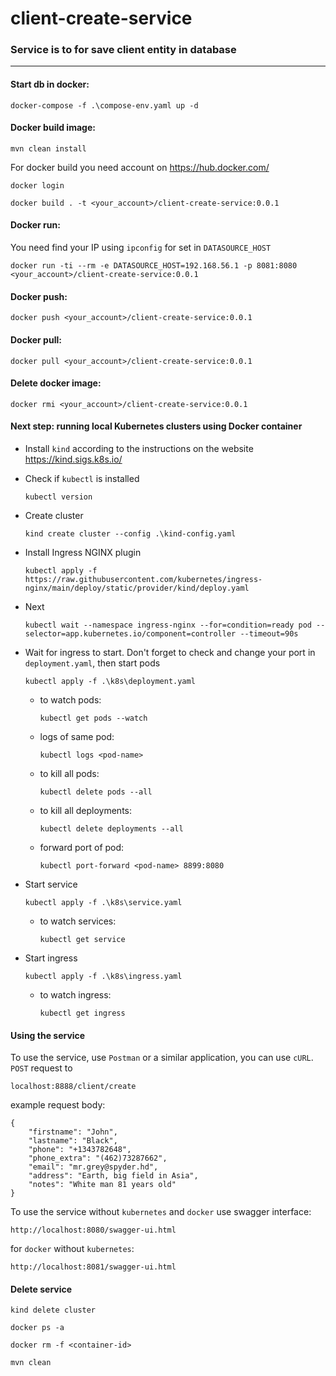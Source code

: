 # client-create-service

### Service is to for save client entity in database

---

#### Start db in docker:
    
    docker-compose -f .\compose-env.yaml up -d

#### Docker build image:

    mvn clean install

For docker build you need account on https://hub.docker.com/ 

    docker login

    docker build . -t <your_account>/client-create-service:0.0.1

#### Docker run:

You need find your IP using `ipconfig` for set in `DATASOURCE_HOST`

    docker run -ti --rm -e DATASOURCE_HOST=192.168.56.1 -p 8081:8080 <your_account>/client-create-service:0.0.1

#### Docker push:

    docker push <your_account>/client-create-service:0.0.1

#### Docker pull:

    docker pull <your_account>/client-create-service:0.0.1

#### Delete docker image:

    docker rmi <your_account>/client-create-service:0.0.1

#### Next step: running local Kubernetes clusters using Docker container

- Install `kind` according to the instructions on the website https://kind.sigs.k8s.io/

- Сheck if `kubectl` is installed
  ```
  kubectl version
  ```
- Create cluster
  ```
  kind create cluster --config .\kind-config.yaml
  ```
- Install Ingress NGINX plugin
  ```
  kubectl apply -f https://raw.githubusercontent.com/kubernetes/ingress-nginx/main/deploy/static/provider/kind/deploy.yaml
  ```
- Next
  ```
  kubectl wait --namespace ingress-nginx --for=condition=ready pod --selector=app.kubernetes.io/component=controller --timeout=90s
  ```
- Wait for ingress to start. Don't forget to check and change your port in `deployment.yaml`, then start pods
  ```
  kubectl apply -f .\k8s\deployment.yaml
  ```
    - to watch pods:
      ```
      kubectl get pods --watch
      ```
    - logs of same pod:
      ```
      kubectl logs <pod-name>
      ```
    - to kill all pods:
      ```
      kubectl delete pods --all
      ```
    - to kill all deployments:
      ```
      kubectl delete deployments --all
      ```
    - forward port of pod:
      ```
      kubectl port-forward <pod-name> 8899:8080
      ```
- Start service
  ```
  kubectl apply -f .\k8s\service.yaml
  ```
    - to watch services:
      ```
      kubectl get service
      ```
- Start ingress
  ```
  kubectl apply -f .\k8s\ingress.yaml
  ```
    - to watch ingress:
      ```
      kubectl get ingress
      ```

#### Using the service

To use the service, use `Postman` or a similar application, you can use `cURL`.
`POST` request to

    localhost:8888/client/create

example request body:
```
{
    "firstname": "John",
    "lastname": "Black",
    "phone": "+1343782648",
    "phone_extra": "(462)73287662",
    "email": "mr.grey@spyder.hd",
    "address": "Earth, big field in Asia",
    "notes": "White man 81 years old"
}
```

To use the service without `kubernetes` and `docker` use swagger interface:

    http://localhost:8080/swagger-ui.html

for `docker` without `kubernetes`:

    http://localhost:8081/swagger-ui.html

#### Delete service

    kind delete cluster

    docker ps -a

    docker rm -f <container-id>

    mvn clean
